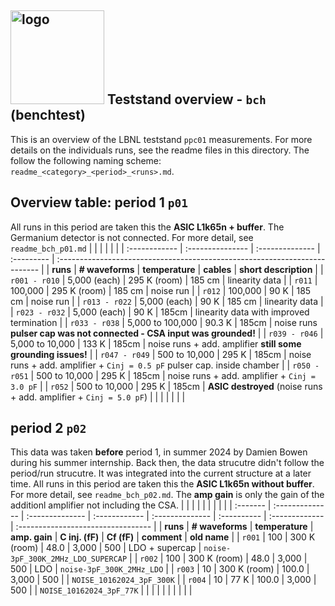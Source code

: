 ## <img src="./../../logo/lbnl_logo.png" alt="logo" width="150"/> Teststand overview  - `bch` (benchtest)
This is an overview of the LBNL teststand `ppc01` measurements. For more details on the individuals runs, see the readme files in this directory. 
The follow the following naming scheme: `readme_<category>_<period>_<runs>.md`.  

<style>
@media (prefers-color-scheme: dark) {
  .logo-inline {
    content: url("./../../logo/lbnl_logo_dark.png");
  }
}
</style>

## Overview table: period 1 `p01`   
All runs in this period are taken this the **ASIC L1k65n + buffer**. The Germanium detector is not connected. For more detail, see `readme_bch_p01.md`
|               |                  |                 |            |                                                                            |
| :------------ | :--------------- | :-------------- | :--------- | :------------------------------------------------------------------------- |
| **runs**      | **# waveforms**  | **temperature** | **cables** | **short description**                                                      |
| `r001 - r010` | 5,000 (each)     | 295 K (room)    | 185 cm     | linearity data                                                             |
| `r011`        | 100,000          | 295 K (room)    | 185 cm     | noise run                                                                  |
| `r012`        | 100,000          | 90 K            | 185 cm     | noise run                                                                  |
| `r013 - r022` | 5,000 (each)     | 90 K            | 185 cm     | linearity data                                                             |
| `r023 - r032` | 5,000 (each)     | 90 K            | 185cm      | linearity data with improved termination                                   |
| `r033 - r038` | 5,000 to 100,000 | 90.3 K          | 185cm      | noise runs      **pulser cap was not connected - CSA input was grounded!** |
| `r039 - r046` | 5,000 to 10,000  | 133 K           | 185cm      | noise runs + add. amplifier     **still some grounding issues!**           |
| `r047 - r049` | 500 to 10,000    | 295 K           | 185cm      | noise runs + add. amplifier  + `Cinj = 0.5 pF` pulser cap. inside chamber  |
| `r050 - r051` | 500 to 10,000    | 295 K           | 185cm      | noise runs + add. amplifier  + `Cinj = 3.0 pF`                             |
| `r052`        | 500 to 10,000    | 295 K           | 185cm      | **ASIC destroyed** (noise runs + add. amplifier  + `Cinj = 5.0 pF`)        |
|               |                  |                 |            |                                                                            |

##  period 2 `p02`   
This data was taken **before** period 1, in summer 2024 by Damien Bowen during his summer internship. Back then, the data strucutre didn't follow the period/run strucutre. It was integrated into the current structure at a later time. All runs in this period are taken this the **ASIC L1k65n without buffer**. For more detail, see `readme_bch_p02.md`. The **amp gain** is only the gain of the additionl amplifier not including the CSA. 
|          |                 |                 |               |                 |             |                |                                    |
| :------- | :-------------- | :-------------- | :------------ | :-------------- | :---------- | :------------- | :--------------------------------- |
| **runs** | **# waveforms** | **temperature** | **amp. gain** | **C inj. (fF)** | **Cf (fF)** | **comment**    | **old name**                       |
| `r001`   | 100             | 300 K (room)    | 48.0          | 3,000           | 500         | LDO + supercap | `noise-3pF_300K_2MHz_LDO_SUPERCAP` |
| `r002`   | 100             | 300 K (room)    | 48.0          | 3,000           | 500         | LDO            | `noise-3pF_300K_2MHz_LDO`          |
| `r003`   | 10              | 300 K  (room)   | 100.0         | 3,000           | 500         |                | `NOISE_10162024_3pF_300K`          |
| `r004`   | 10              | 77 K            | 100.0         | 3,000           | 500         |                | `NOISE_10162024_3pF_77K`           |
|          |                 |                 |               |                 |             |                |                                    |

